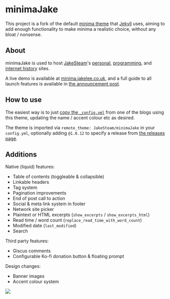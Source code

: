 # minimaJake

This project is a fork of the default [minima theme](https://github.com/jekyll/minima) that [Jekyll](https://github.com/jekyll/jekyll) uses, aiming to add enough functionality to make minima a realistic choice, without any bloat / nonsense.

## About

minimaJake is used to host [JakeSteam](https://github.com/JakeSteam)'s [personal](https://jakelee.co.uk), [programming](https://blog.jakelee.co.uk), and [internet history](https://history.jakelee.co.uk) sites.

A live demo is available at [minima.jakelee.co.uk](https://minima.jakelee.co.uk), and a full guide to all launch features is available in [the announcement post](https://blog.jakelee.co.uk/introducing-minimajake-for-jekyll/).

## How to use

The easiest way is to just [copy the `_config.yml`](https://github.com/JakeSteam/blog-programming/blob/main/_config.yml) from one of the blogs using this theme, updating the name / accent colour etc as desired.

The theme is imported via `remote_theme: JakeSteam/minimaJake` in your `config.yml`, optionally adding `@1.0.12` to specify a release from [the releases page](https://github.com/JakeSteam/minimaJake/releases).

## Additions

Native (liquid) features:

- Table of contents (toggleable & collapsible)
- Linkable headers
- Tag system
- Pagination improvements
- End of post call to action
- Social & meta link system in footer
- Network site picker
- Plaintext or HTML excerpts (`show_excerpts` / `show_excerpts_html`)
- Read time / word count (`replace_read_time_with_word_count`)
- Modified date (`last_modified`)
- Search

Third party features:

- Giscus comments
- Configurable Ko-fi donation button & floating prompt

Design changes:

- Banner images
- Accent colour system

[![](https://blog.jakelee.co.uk/assets/images/2023/minimajake.png)](https://blog.jakelee.co.uk/assets/images/2023/minimajake.png)
